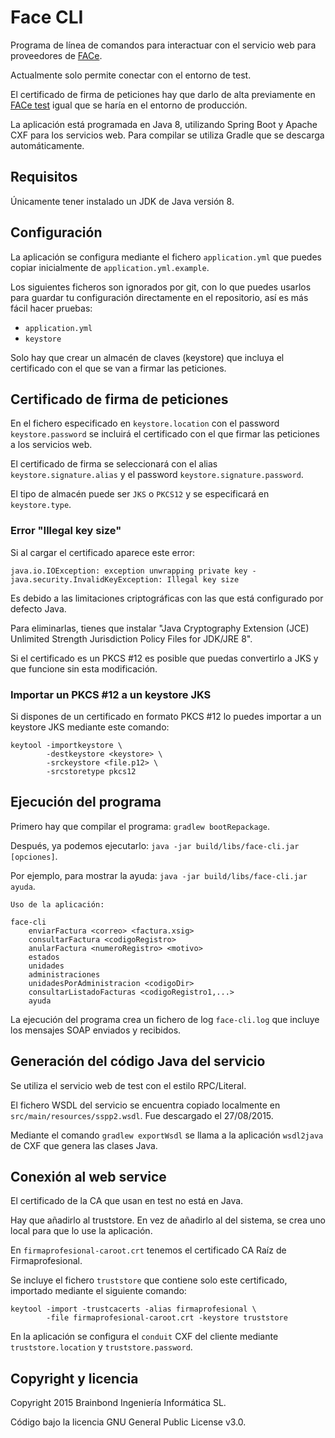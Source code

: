Face CLI
========

Programa de línea de comandos para interactuar con el servicio web para
proveedores de [FACe](https://face.gob.es/).

Actualmente solo permite conectar con el entorno de test.

El certificado de firma de peticiones hay que darlo de alta previamente
en [FACe test](https://se-face.redsara.es/) igual que se haría en
el entorno de producción.

La aplicación está programada en Java 8, utilizando Spring Boot y Apache
CXF para los servicios web. Para compilar se utiliza Gradle que se
descarga automáticamente.

Requisitos
----------

Únicamente tener instalado un JDK de Java versión 8.

Configuración
-------------

La aplicación se configura mediante el fichero `application.yml` que
puedes copiar inicialmente de `application.yml.example`.

Los siguientes ficheros son ignorados por git, con lo que puedes usarlos
para guardar tu configuración directamente en el repositorio, así es más
fácil hacer pruebas:
  - `application.yml`
  - `keystore`

Solo hay que crear un almacén de claves (keystore) que incluya el certificado
con el que se van a firmar las peticiones.

Certificado de firma de peticiones
----------------------------------

En el fichero especificado en `keystore.location` con el password
`keystore.password` se incluirá el certificado con el que firmar
las peticiones a los servicios web.

El certificado de firma se seleccionará con el alias
`keystore.signature.alias` y el password `keystore.signature.password`.

El tipo de almacén puede ser `JKS` o `PKCS12` y se especificará en
`keystore.type`.

### Error "Illegal key size"

Si al cargar el certificado aparece este error:

```
java.io.IOException: exception unwrapping private key - java.security.InvalidKeyException: Illegal key size
```

Es debido a las limitaciones criptográficas con las que está configurado
por defecto Java.

Para eliminarlas, tienes que instalar "Java Cryptography Extension (JCE)
Unlimited Strength Jurisdiction Policy Files for JDK/JRE 8".

Si el certificado es un PKCS #12 es posible que puedas convertirlo a JKS y
que funcione sin esta modificación.

### Importar un PKCS #12 a un keystore JKS

Si dispones de un certificado en formato PKCS #12 lo puedes importar a un
keystore JKS mediante este comando:

```
keytool -importkeystore \
        -destkeystore <keystore> \
        -srckeystore <file.p12> \
        -srcstoretype pkcs12
```

Ejecución del programa
----------------------

Primero hay que compilar el programa: `gradlew bootRepackage`.

Después, ya podemos ejecutarlo: `java -jar build/libs/face-cli.jar [opciones]`.

Por ejemplo, para mostrar la ayuda: `java -jar build/libs/face-cli.jar ayuda`.

```
Uso de la aplicación:

face-cli
    enviarFactura <correo> <factura.xsig>
    consultarFactura <codigoRegistro>
    anularFactura <numeroRegistro> <motivo>
    estados
    unidades
    administraciones
    unidadesPorAdministracion <codigoDir>
    consultarListadoFacturas <codigoRegistro1,...>
    ayuda
```

La ejecución del programa crea un fichero de log `face-cli.log` que
incluye los mensajes SOAP enviados y recibidos.

Generación del código Java del servicio
---------------------------------------

Se utiliza el servicio web de test con el estilo RPC/Literal.

El fichero WSDL del servicio se encuentra copiado localmente en
`src/main/resources/sspp2.wsdl`. Fue descargado el 27/08/2015.

Mediante el comando `gradlew exportWsdl` se llama a la aplicación
`wsdl2java` de CXF que genera las clases Java.

Conexión al web service
-----------------------

El certificado de la CA que usan en test no está en Java.

Hay que añadirlo al truststore. En vez de añadirlo al del sistema,
se crea uno local para que lo use la aplicación.

En `firmaprofesional-caroot.crt` tenemos el certificado CA Raíz de
Firmaprofesional.

Se incluye el fichero `truststore` que contiene solo este certificado,
importado mediante el siguiente comando:

```
keytool -import -trustcacerts -alias firmaprofesional \
        -file firmaprofesional-caroot.crt -keystore truststore
```

En la aplicación se configura el `conduit` CXF del cliente mediante
`truststore.location` y `truststore.password`.

Copyright y licencia
--------------------

Copyright 2015 Brainbond Ingeniería Informática SL.

Código bajo la licencia GNU General Public License v3.0.
